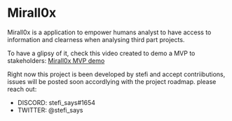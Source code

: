 # Mirall0x
Mirall0x is a application to empower humans analyst to have access to information and clearness when analysing third part projects. 

To have a glipsy of it, check this video created to demo a MVP to stakeholders: 
[Mirall0x MVP demo](https://www.loom.com/share/72010ce6b1a746a3b2290cc701ec50c2)

Right now this project is been developed by stefi and accept contriibutions, issues will be posted soon accordlying with the project roadmap. 
please reach out: 
- DISCORD: stefi_says#1654
- TWITTER: @stefi_says
